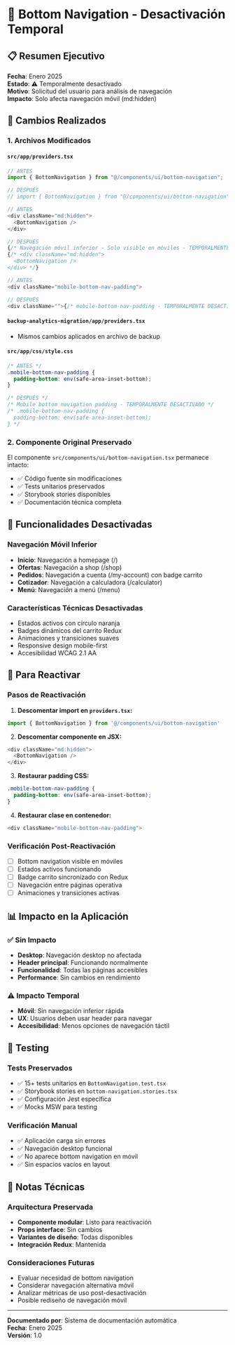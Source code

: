 # 📱 Bottom Navigation - Desactivación Temporal

## 📋 Resumen Ejecutivo

**Fecha**: Enero 2025  
**Estado**: ⚠️ Temporalmente desactivado  
**Motivo**: Solicitud del usuario para análisis de navegación  
**Impacto**: Solo afecta navegación móvil (md:hidden)

## 🔧 Cambios Realizados

### 1. Archivos Modificados

#### `src/app/providers.tsx`

```typescript
// ANTES
import { BottomNavigation } from "@/components/ui/bottom-navigation";

// DESPUÉS
// import { BottomNavigation } from "@/components/ui/bottom-navigation";

// ANTES
<div className="md:hidden">
  <BottomNavigation />
</div>

// DESPUÉS
{/* Navegación móvil inferior - Solo visible en móviles - TEMPORALMENTE DESACTIVADO */}
{/* <div className="md:hidden">
  <BottomNavigation />
</div> */}

// ANTES
<div className="mobile-bottom-nav-padding">

// DESPUÉS
<div className="">{/* mobile-bottom-nav-padding - TEMPORALMENTE DESACTIVADO */}
```

#### `backup-analytics-migration/app/providers.tsx`

- Mismos cambios aplicados en archivo de backup

#### `src/app/css/style.css`

```css
/* ANTES */
.mobile-bottom-nav-padding {
  padding-bottom: env(safe-area-inset-bottom);
}

/* DESPUÉS */
/* Mobile bottom navigation padding - TEMPORALMENTE DESACTIVADO */
/* .mobile-bottom-nav-padding {
  padding-bottom: env(safe-area-inset-bottom);
} */
```

### 2. Componente Original Preservado

El componente `src/components/ui/bottom-navigation.tsx` permanece intacto:

- ✅ Código fuente sin modificaciones
- ✅ Tests unitarios preservados
- ✅ Storybook stories disponibles
- ✅ Documentación técnica completa

## 🎯 Funcionalidades Desactivadas

### Navegación Móvil Inferior

- **Inicio**: Navegación a homepage (/)
- **Ofertas**: Navegación a shop (/shop)
- **Pedidos**: Navegación a cuenta (/my-account) con badge carrito
- **Cotizador**: Navegación a calculadora (/calculator)
- **Menú**: Navegación a menú (/menu)

### Características Técnicas Desactivadas

- Estados activos con círculo naranja
- Badges dinámicos del carrito Redux
- Animaciones y transiciones suaves
- Responsive design mobile-first
- Accesibilidad WCAG 2.1 AA

## 🔄 Para Reactivar

### Pasos de Reactivación

1. **Descomentar import en `providers.tsx`:**

```typescript
import { BottomNavigation } from '@/components/ui/bottom-navigation'
```

2. **Descomentar componente en JSX:**

```typescript
<div className="md:hidden">
  <BottomNavigation />
</div>
```

3. **Restaurar padding CSS:**

```css
.mobile-bottom-nav-padding {
  padding-bottom: env(safe-area-inset-bottom);
}
```

4. **Restaurar clase en contenedor:**

```typescript
<div className="mobile-bottom-nav-padding">
```

### Verificación Post-Reactivación

- [ ] Bottom navigation visible en móviles
- [ ] Estados activos funcionando
- [ ] Badge carrito sincronizado con Redux
- [ ] Navegación entre páginas operativa
- [ ] Animaciones y transiciones activas

## 📊 Impacto en la Aplicación

### ✅ Sin Impacto

- **Desktop**: Navegación desktop no afectada
- **Header principal**: Funcionando normalmente
- **Funcionalidad**: Todas las páginas accesibles
- **Performance**: Sin cambios en rendimiento

### ⚠️ Impacto Temporal

- **Móvil**: Sin navegación inferior rápida
- **UX**: Usuarios deben usar header para navegar
- **Accesibilidad**: Menos opciones de navegación táctil

## 🧪 Testing

### Tests Preservados

- ✅ 15+ tests unitarios en `BottomNavigation.test.tsx`
- ✅ Storybook stories en `bottom-navigation.stories.tsx`
- ✅ Configuración Jest específica
- ✅ Mocks MSW para testing

### Verificación Manual

- ✅ Aplicación carga sin errores
- ✅ Navegación desktop funcional
- ✅ No aparece bottom navigation en móvil
- ✅ Sin espacios vacíos en layout

## 📝 Notas Técnicas

### Arquitectura Preservada

- **Componente modular**: Listo para reactivación
- **Props interface**: Sin cambios
- **Variantes de diseño**: Todas disponibles
- **Integración Redux**: Mantenida

### Consideraciones Futuras

- Evaluar necesidad de bottom navigation
- Considerar navegación alternativa móvil
- Analizar métricas de uso post-desactivación
- Posible rediseño de navegación móvil

---

**Documentado por**: Sistema de documentación automática  
**Fecha**: Enero 2025  
**Versión**: 1.0
